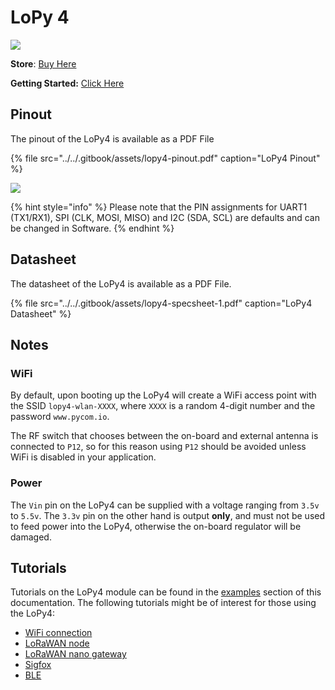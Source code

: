 # LoPy 4

![](../../.gitbook/assets/lopy4-1.png)

**Store**: [Buy Here](http://www.pycom.io/lopy4)

**Getting Started:** [Click Here](../../gettingstarted/connection/lopy4.md)

## Pinout

The pinout of the LoPy4 is available as a PDF File

{% file src="../../.gitbook/assets/lopy4-pinout.pdf" caption="LoPy4 Pinout" %}

![](../../.gitbook/assets/lopy4-pinout.png)

{% hint style="info" %}
Please note that the PIN assignments for UART1 \(TX1/RX1\), SPI \(CLK, MOSI, MISO\) and I2C \(SDA, SCL\) are defaults and can be changed in Software.
{% endhint %}

## Datasheet

The datasheet of the LoPy4 is available as a PDF File.

{% file src="../../.gitbook/assets/lopy4-specsheet-1.pdf" caption="LoPy4 Datasheet" %}

## Notes

### WiFi

By default, upon booting up the LoPy4 will create a WiFi access point with the SSID `lopy4-wlan-XXXX`, where `XXXX` is a random 4-digit number and the password `www.pycom.io`.

The RF switch that chooses between the on-board and external antenna is connected to `P12`, so for this reason using `P12` should be avoided unless WiFi is disabled in your application.

### Power

The `Vin` pin on the LoPy4 can be supplied with a voltage ranging from `3.5v` to `5.5v`. The `3.3v` pin on the other hand is output **only**, and must not be used to feed power into the LoPy4, otherwise the on-board regulator will be damaged.

## Tutorials

Tutorials on the LoPy4 module can be found in the [examples](../../tutorials/introduction.md) section of this documentation. The following tutorials might be of  interest for those using the LoPy4:

* [WiFi connection](../../tutorials/all/wlan.md)
* [LoRaWAN node](../../tutorials/lora/lorawan-abp.md)
* [LoRaWAN nano gateway](../../tutorials/lora/lorawan-nano-gateway.md)
* [Sigfox](../../tutorials/sigfox.md)
* [BLE](../../tutorials/all/ble.md)
